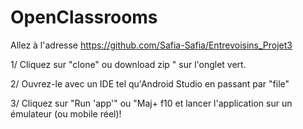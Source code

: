 # OpenClassrooms

Allez à l'adresse https://github.com/Safia-Safia/Entrevoisins_Projet3

1/ Cliquez sur "clone" ou download zip " sur l'onglet vert. 

2/ Ouvrez-le avec un IDE tel qu'Android Studio en passant par "file" 

3/ Cliquez sur "Run 'app'" ou "Maj+ f10 et lancer l'application sur un émulateur (ou mobile réel)! 
